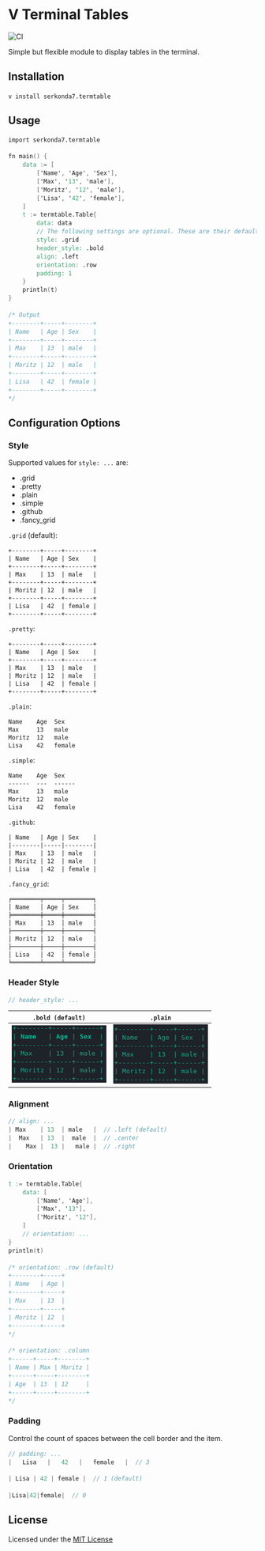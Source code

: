 # V Terminal Tables
![CI](https://github.com/serkonda7/termtable/workflows/CI/badge.svg?branch=master)

Simple but flexible module to display tables in the terminal.


## Installation
`v install serkonda7.termtable`


## Usage
```v
import serkonda7.termtable

fn main() {
	data := [
		['Name', 'Age', 'Sex'],
		['Max', '13', 'male'],
		['Moritz', '12', 'male'],
		['Lisa', '42', 'female'],
	]
	t := termtable.Table{
		data: data
		// The following settings are optional. These are their default values:
		style: .grid
		header_style: .bold
		align: .left
		orientation: .row
		padding: 1
	}
	println(t)
}

/* Output
+--------+-----+--------+
| Name   | Age | Sex    |
+--------+-----+--------+
| Max    | 13  | male   |
+--------+-----+--------+
| Moritz | 12  | male   |
+--------+-----+--------+
| Lisa   | 42  | female |
+--------+-----+--------+
*/
```

## Configuration Options
### Style
Supported values for `style: ...` are:
- .grid
- .pretty
- .plain
- .simple
- .github
- .fancy_grid

`.grid` (default):
```
+--------+-----+--------+
| Name   | Age | Sex    |
+--------+-----+--------+
| Max    | 13  | male   |
+--------+-----+--------+
| Moritz | 12  | male   |
+--------+-----+--------+
| Lisa   | 42  | female |
+--------+-----+--------+
```

`.pretty`:
```
+--------+-----+--------+
| Name   | Age | Sex    |
+--------+-----+--------+
| Max    | 13  | male   |
| Moritz | 12  | male   |
| Lisa   | 42  | female |
+--------+-----+--------+
```

`.plain`:
```
Name    Age  Sex
Max     13   male
Moritz  12   male
Lisa    42   female
```

`.simple`:
```
Name    Age  Sex
------  ---  ------
Max     13   male
Moritz  12   male
Lisa    42   female
```

`.github`:
```
| Name   | Age | Sex    |
|--------|-----|--------|
| Max    | 13  | male   |
| Moritz | 12  | male   |
| Lisa   | 42  | female |
```

`.fancy_grid`:
```
╒════════╤═════╤════════╕
│ Name   │ Age │ Sex    │
╞════════╪═════╪════════╡
│ Max    │ 13  │ male   │
├────────┼─────┼────────┤
│ Moritz │ 12  │ male   │
├────────┼─────┼────────┤
│ Lisa   │ 42  │ female │
╘════════╧═════╧════════╛
```


### Header Style
```v
// header_style: ...
```
| `.bold (default)` | `.plain` |
| --- | --- |
| ![](img/headers_bold.png) | ![](img/headers_plain.png) |


### Alignment
```v
// align: ...
| Max    | 13  | male   |  // .left (default)
|  Max   | 13  |  male  |  // .center
|    Max |  13 |   male |  // .right
```


### Orientation
```v
t := termtable.Table{
	data: [
		['Name', 'Age'],
		['Max', '13'],
		['Moritz', '12'],
	]
	// orientation: ...
}
println(t)

/* orientation: .row (default)
+--------+-----+
| Name   | Age |
+--------+-----+
| Max    | 13  |
+--------+-----+
| Moritz | 12  |
+--------+-----+
*/

/* orientation: .column
+------+-----+--------+
| Name | Max | Moritz |
+------+-----+--------+
| Age  | 13  | 12     |
+------+-----+--------+
*/
```


### Padding
Control the count of spaces between the cell border and the item.
```v
// padding: ...
|   Lisa   |   42   |   female   |  // 3

| Lisa | 42 | female |  // 1 (default)

|Lisa|42|female|  // 0
```


## License
Licensed under the [MIT License](LICENSE.md)
